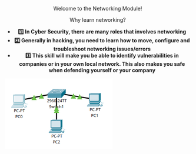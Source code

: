 <div>
  <p align="center">
    Welcome to the Networking Module!
  </p>
  <p align="center">
    Why learn networking?
  <strong>
   <ul align="center">
      <li>1️⃣ In Cyber Security, there are many roles that involves networking</li>
      <li>2️⃣ Generally in hacking, you need to learn how to move, configure and troubleshoot networking issues/errors</li>
      <li>3️⃣ This skill will make you be able to identify vulnerabilities in companies or in your own local network. This also makes you safe when defending yourself or your company</li>
    </ul>
  </strong>
  </p>
  
</div>

![This is the ](image.png)
